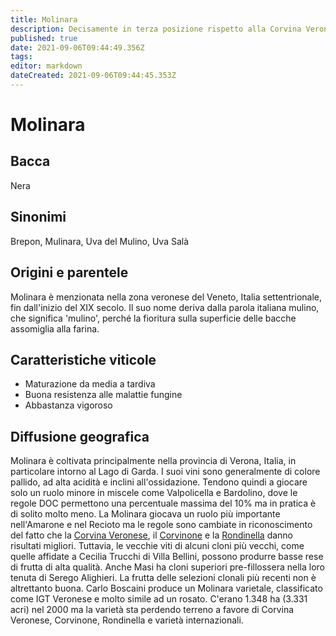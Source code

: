 ```yaml
---
title: Molinara
description: Decisamente in terza posizione rispetto alla Corvina Veronese e alla Rondinella nei vini della Valpolicella
published: true
date: 2021-09-06T09:44:49.356Z
tags: 
editor: markdown
dateCreated: 2021-09-06T09:44:45.353Z
---
```


# Molinara

## Bacca
Nera
## Sinonimi
Brepon, Mulinara, Uva del Mulino, Uva Salà

## Origini e parentele
Molinara è menzionata nella zona veronese del Veneto, Italia settentrionale, fin dall'inizio del XIX secolo. Il suo nome deriva dalla parola italiana mulino, che significa 'mulino', perché la fioritura sulla superficie delle bacche assomiglia alla farina.

## Caratteristiche viticole
- Maturazione da media a tardiva
- Buona resistenza alle malattie fungine 
- Abbastanza vigoroso

## Diffusione geografica
Molinara è coltivata principalmente nella provincia di Verona, Italia, in particolare intorno al Lago di Garda. I suoi vini sono generalmente di colore pallido, ad alta acidità e inclini all'ossidazione. Tendono quindi a giocare solo un ruolo minore in miscele come Valpolicella e Bardolino, dove le regole DOC permettono una percentuale massima del 10% ma in pratica è di solito molto meno. La Molinara giocava un ruolo più importante nell'Amarone e nel Recioto ma le regole sono cambiate in riconoscimento del fatto che la [Corvina Veronese](/vitigni/bacca-nera/corvina-veronese), il [Corvinone](/vitigni/bacca-nera/corvinone) e la [Rondinella](/vitigni/bacca-nera/rondinella) danno risultati migliori. Tuttavia, le vecchie viti di alcuni cloni più vecchi, come quelle affidate a Cecilia Trucchi di Villa Bellini, possono produrre basse rese di frutta di alta qualità. Anche Masi ha cloni superiori pre-fillossera nella loro tenuta di Serego Alighieri. La frutta delle selezioni clonali più recenti non è altrettanto buona. Carlo Boscaini produce un Molinara varietale, classificato come IGT Veronese e molto simile ad un rosato. C'erano 1.348 ha (3.331 acri) nel 2000 ma la varietà sta perdendo terreno a favore di Corvina Veronese, Corvinone, Rondinella e varietà internazionali.